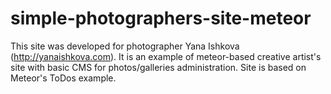 # simple-photographers-site-meteor

This site was developed for photographer Yana Ishkova (http://yanaishkova.com). It is an example of meteor-based creative artist's site with basic CMS for photos/galleries administration. Site is based on Meteor's ToDos example.
